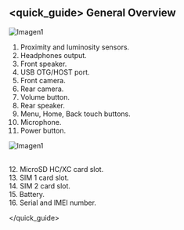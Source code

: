 ## <quick_guide> General Overview

![Imagen1](http://static.energysistem.com/images/manuals/39530/535565e5544ec.jpg)

1. Proximity and luminosity sensors.
2. Headphones output.
3. Front speaker.
4. USB OTG/HOST port.
5. Front camera.
6. Rear camera.
7. Volume button.
8. Rear speaker.
9. Menu, Home, Back touch buttons.
10. Microphone.
11. Power button.

 ![Imagen1](http://static.energysistem.com/images/manuals/39530/535565f242a11.jpg)

<br>12. MicroSD HC/XC card slot.<br>13. SIM 1 card slot.<br>14. SIM 2 card slot.<br>15. Battery.<br>16. Serial and IMEI number.

</quick_guide>
